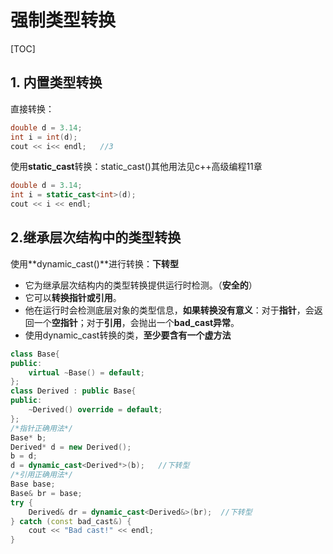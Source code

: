 # 强制类型转换

\[TOC\]

## 1. 内置类型转换

直接转换：

```cpp
double d = 3.14;
int i = int(d);
cout << i<< endl;   //3
```

使用**static\_cast**转换：static\_cast\(\)其他用法见c++高级编程11章

```cpp
double d = 3.14;
int i = static_cast<int>(d);
cout << i << endl;
```

## 2.继承层次结构中的类型转换

使用**dynamic\_cast\(\)**进行转换：**下转型**

* 它为继承层次结构内的类型转换提供运行时检测。（**安全的**）
* 它可以**转换指针或引用**。
* 他在运行时会检测底层对象的类型信息，**如果转换没有意义**：对于**指针**，会返回一个**空指针**；对于**引用**，会抛出一个**bad\_cast异常**。
* 使用dynamic\_cast转换的类，**至少要含有一个虚方法**

```cpp
class Base{
public:
    virtual ~Base() = default;
};
class Derived : public Base{
public:
    ~Derived() override = default;
};
/*指针正确用法*/
Base* b;
Derived* d = new Derived();
b = d;
d = dynamic_cast<Derived*>(b);   //下转型
/*引用正确用法*/
Base base;
Base& br = base;
try {
    Derived& dr = dynamic_cast<Derived&>(br);  //下转型
} catch (const bad_cast&) {
    cout << "Bad cast!" << endl;
}
```


